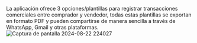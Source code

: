 La aplicación ofrece 3 opciones/plantillas para registrar transacciones comerciales entre comprador y vendedor, todas estas plantillas se exportan en formato PDF y pueden compartirse de manera sencilla a través de WhatsApp, Gmail y otras plataformas.
![Captura de pantalla 2024-08-22 224027](https://github.com/user-attachments/assets/81a58ba4-7380-4ec8-98a1-c294b790ccb4)
